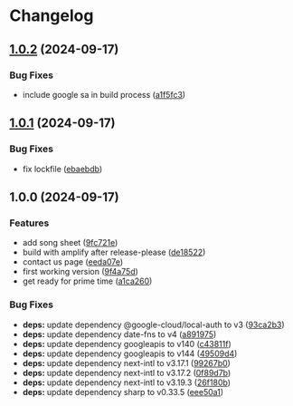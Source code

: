 # Changelog

## [1.0.2](https://github.com/patrickjmcd/the-irish-aires/compare/v1.0.1...v1.0.2) (2024-09-17)


### Bug Fixes

* include google sa in build process ([a1f5fc3](https://github.com/patrickjmcd/the-irish-aires/commit/a1f5fc387e481246ac58f0c7fdcb327273dba99b))

## [1.0.1](https://github.com/patrickjmcd/the-irish-aires/compare/v1.0.0...v1.0.1) (2024-09-17)


### Bug Fixes

* fix lockfile ([ebaebdb](https://github.com/patrickjmcd/the-irish-aires/commit/ebaebdb08f7910f4e1e582e3354c090008de74da))

## 1.0.0 (2024-09-17)


### Features

* add song sheet ([9fc721e](https://github.com/patrickjmcd/the-irish-aires/commit/9fc721e22c03d7723da60f2ce876ed9d304338b4))
* build with amplify after release-please ([de18522](https://github.com/patrickjmcd/the-irish-aires/commit/de18522b67cbef266c9d07b0311294aeb8e3386d))
* contact us page ([eeda07e](https://github.com/patrickjmcd/the-irish-aires/commit/eeda07e0df7c24ad2979ec68e45dfa9bdd323701))
* first working version ([9f4a75d](https://github.com/patrickjmcd/the-irish-aires/commit/9f4a75d1a21746e73653fa81e9137f0a20baf1f5))
* get ready for prime time ([a1ca260](https://github.com/patrickjmcd/the-irish-aires/commit/a1ca26060a6eb3169cbb8665a1d9b0394c16ad01))


### Bug Fixes

* **deps:** update dependency @google-cloud/local-auth to v3 ([93ca2b3](https://github.com/patrickjmcd/the-irish-aires/commit/93ca2b375fff7689a63dcdbe6959a935833629bb))
* **deps:** update dependency date-fns to v4 ([a891975](https://github.com/patrickjmcd/the-irish-aires/commit/a8919751c11041c83838a74b8a339e9e15bbe205))
* **deps:** update dependency googleapis to v140 ([c43811f](https://github.com/patrickjmcd/the-irish-aires/commit/c43811fbbd20377343aa1aae2d682c0b8f72d716))
* **deps:** update dependency googleapis to v144 ([49509d4](https://github.com/patrickjmcd/the-irish-aires/commit/49509d43084055bb80dec0dfe4d9e9df4c693f53))
* **deps:** update dependency next-intl to v3.17.1 ([99267b0](https://github.com/patrickjmcd/the-irish-aires/commit/99267b0e028aeadf42d88b8b8ca7a5333ecc0630))
* **deps:** update dependency next-intl to v3.17.2 ([0f89d7b](https://github.com/patrickjmcd/the-irish-aires/commit/0f89d7b3b9dfe2d7c04541f6ce17bcc58405dc67))
* **deps:** update dependency next-intl to v3.19.3 ([26f180b](https://github.com/patrickjmcd/the-irish-aires/commit/26f180b40a895c10c87eb431dea98c8a48b6007a))
* **deps:** update dependency sharp to v0.33.5 ([eee50a1](https://github.com/patrickjmcd/the-irish-aires/commit/eee50a10bc4c07337cf78fa0d434b95f48f37aa6))
